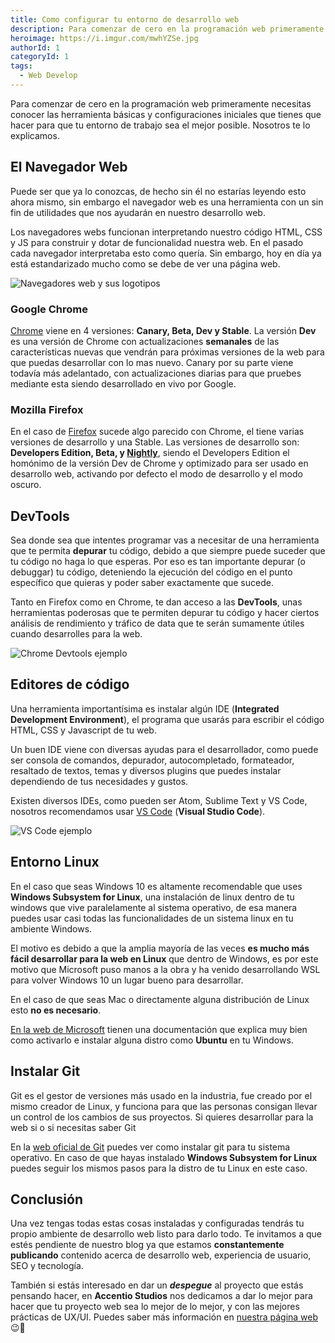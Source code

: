 ```yaml
---
title: Como configurar tu entorno de desarrollo web
description: Para comenzar de cero en la programación web primeramente necesitas conocer las herramienta básicas y configuraciones iniciales que tienes que hacer para que tu entorno de trabajo sea el mejor posible. Nosotros te lo explicamos.
heroimage: https://i.imgur.com/mwhYZSe.jpg
authorId: 1
categoryId: 1
tags:
  - Web Develop
---
```


Para comenzar de cero en la programación web primeramente necesitas conocer las herramienta básicas y configuraciones iniciales que tienes que hacer para que tu entorno de trabajo sea el mejor posible. Nosotros te lo explicamos.

## El Navegador Web

Puede ser que ya lo conozcas, de hecho sin él no estarías leyendo esto ahora mismo, sin embargo el navegador web es una herramienta con un sin fin de utilidades que nos ayudarán en nuestro desarrollo web.

Los navegadores webs funcionan interpretando nuestro código HTML, CSS y JS para construir y dotar de funcionalidad nuestra web. En el pasado cada navegador interpretaba esto como quería. Sin embargo, hoy en día ya está estandarizado mucho como se debe de ver una página web.

![Navegadores web y sus logotipos](https://i.imgur.com/KtWWKNL.jpg)

### Google Chrome

[Chrome](https://www.google.com/chrome/index.html) viene en 4 versiones: **Canary, Beta, Dev y Stable**. La versión **Dev** es una versión de Chrome con actualizaciones **semanales** de las características nuevas que vendrán para próximas versiones de la web para que puedas desarrollar con lo mas nuevo. Canary por su parte viene todavía más adelantado, con actualizaciones diarias para que pruebes mediante esta siendo desarrollado en vivo por Google.


### Mozilla Firefox

En el caso de [Firefox](https://www.mozilla.org/en-US/firefox/new/) sucede algo parecido con Chrome, el tiene varias versiones de desarrollo y una Stable. Las versiones de desarrollo son: **Developers Edition, Beta, y [Nightly](https://www.mozilla.org/en-US/firefox/channel/desktop/#nightly)**, siendo el Developers Edition el homónimo de la versión Dev de Chrome y optimizado para ser usado en desarrollo web, activando por defecto el modo de desarrollo y el modo oscuro.

## DevTools

Sea donde sea que intentes programar vas a necesitar de una herramienta que te permita **depurar** tu código, debido a que siempre puede suceder que tu código no haga lo que esperas. Por eso es tan importante depurar (o debuggar) tu código, deteniendo la ejecución del código en el punto específico que quieras y poder saber exactamente que sucede.

Tanto en Firefox como en Chrome, te dan acceso a las **DevTools**, unas herramientas poderosas que te permiten depurar tu código y hacer ciertos análisis de rendimiento y tráfico de data que te serán sumamente útiles cuando desarrolles para la web.

![Chrome Devtools ejemplo](https://i.imgur.com/EVzsJni.jpg)

## Editores de código

Una herramienta importantísima es instalar algún IDE (**Integrated Development Environment**), el programa que usarás para escribir el código HTML, CSS y Javascript de tu web.

Un buen IDE viene con diversas ayudas para el desarrollador, como puede ser consola de comandos, depurador, autocompletado, formateador, resaltado de textos, temas y diversos plugins que puedes instalar dependiendo de tus necesidades y gustos.
  
Existen diversos IDEs, como pueden ser Atom, Sublime Text y VS Code, nosotros recomendamos usar [VS Code](https://code.visualstudio.com/) (**Visual Studio Code**).

![VS Code ejemplo](https://i.imgur.com/Kr9o2l5.jpg)

## Entorno Linux

En el caso que seas Windows 10 es altamente recomendable que uses **Windows Subsystem for Linux**, una instalación de linux dentro de tu windows que vive paralelamente al sistema operativo, de esa manera puedes usar casi todas las funcionalidades de un sistema linux en tu ambiente Windows.

El motivo es debido a que la amplia mayoría de las veces **es mucho más fácil desarrollar para la web en Linux** que dentro de Windows, es por este motivo que Microsoft puso manos a la obra y ha venido desarrollando WSL para volver Windows 10 un lugar bueno para desarrollar.

En el caso de que seas Mac o directamente alguna distribución de Linux esto **no es necesario**.
  
[En la web de Microsoft](https://docs.microsoft.com/en-us/windows/wsl/install-win10) tienen una documentación que explica muy bien como activarlo e instalar alguna distro como **Ubuntu** en tu Windows.

## Instalar Git

Git es el gestor de versiones más usado en la industria, fue creado por el mismo creador de Linux, y funciona para que las personas consigan llevar un control de los cambios de sus proyectos. Si quieres desarrollar para la web si o si necesitas saber Git
  
En la [web oficial de Git](https://git-scm.com/downloads) puedes ver como instalar git para tu sistema operativo. En caso de que hayas instalado **Windows Subsystem for Linux** puedes seguir los mismos pasos para la distro de tu Linux en este caso.

## Conclusión

Una vez tengas todas estas cosas instaladas y configuradas tendrás tu propio ambiente de desarrollo web listo para darlo todo. Te invitamos a que estés pendiente de nuestro blog ya que estamos **constantemente publicando** contenido acerca de desarrollo web, experiencia de usuario, SEO y tecnología.

También si estás interesado en dar un ***despegue*** al proyecto que estás pensando hacer, en **Accentio Studios** nos dedicamos a dar lo mejor para hacer que tu proyecto web sea lo mejor de lo mejor, y con las mejores prácticas de UX/UI. Puedes saber más información en [nuestra página web](https://accentiostudios.com) 😉💙